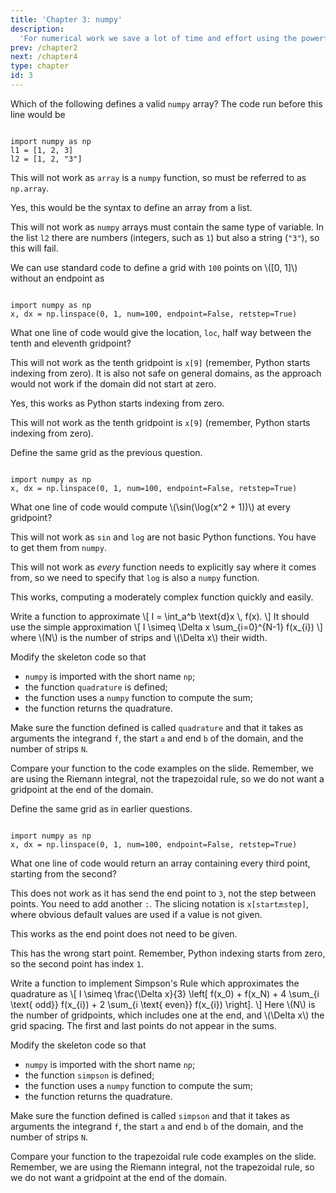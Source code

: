 ```yaml
---
title: 'Chapter 3: numpy'
description:
  'For numerical work we save a lot of time and effort using the powerful numpy package. We will rewrite and extend our quadrature examples using that.'
prev: /chapter2
next: /chapter4
type: chapter
id: 3
---
```


<exercise id="1" title="numpy" type="slides">

<slides source="chapter3_01_numpy">
</slides>

</exercise>

<exercise id="2" title="Defining a vector">

Which of the following defines a valid <code>numpy</code> array? The code run before this line would be

<pre><code>
import numpy as np
l1 = [1, 2, 3]
l2 = [1, 2, "3"]
</code></pre>

<choice id="ch3_q2">

<opt text="<code>x = array(l1)</code">

This will not work as <code>array</code> is a <code>numpy</code> function, so must be referred to as <code>np.array</code>.

</opt>
<opt text="<code>x = np.array(l1)</code" correct="true">

Yes, this would be the syntax to define an array from a list.

</opt>
<opt text="<code>x = np.array(l2)</code">

This will not work as <code>numpy</code> arrays must contain the same type of variable. In the list <code>l2</code> there are numbers (integers, such as <code>1</code>) but also a string (<code>"3"</code>), so this will fail.

</opt>

</choice>

</exercise>

<exercise id="3" title="Modifying a grid">

We can use standard code to define a grid with <code>100</code> points on \\([0, 1]\\) without an endpoint as

<pre><code>
import numpy as np
x, dx = np.linspace(0, 1, num=100, endpoint=False, retstep=True)
</code></pre>

What one line of code would give the location, <code>loc</code>, half way between the tenth and eleventh gridpoint?

<choice id="ch3_q3">

<opt text="<code>loc = (x[10] + x[11]) / 2</code>">

This will not work as the tenth gridpoint is <code>x[9]</code> (remember, Python starts indexing from zero). It is also not safe on general domains, as the approach would not work if the domain did not start at zero.

</opt>
<opt text="<code>loc = x[9] + dx / 2</code>" correct="true">

Yes, this works as Python starts indexing from zero.

</opt>
<opt text="<code>loc = x[10] + dx / 2</code>">

This will not work as the tenth gridpoint is <code>x[9]</code> (remember, Python starts indexing from zero).

</opt>

</choice>

</exercise>

<exercise id="4" title="More numpy functions">

Define the same grid as the previous question.

<pre><code>
import numpy as np
x, dx = np.linspace(0, 1, num=100, endpoint=False, retstep=True)
</code></pre>

What one line of code would compute \\(\sin(\log(x^2 + 1))\\) at every gridpoint?

<choice id="ch3_q4">

<opt text="<code>sin(log(x**2 + 1))</code">

This will not work as <code>sin</code> and <code>log</code> are not basic Python functions. You have to get them from <code>numpy</code>.

</opt>
<opt text="<code>np.sin(log(x**2 + 1))</code>">

This will not work as <em>every</em> function needs to explicitly say where it comes from, so we need to specify that <code>log</code> is also a <code>numpy</code> function.

</opt>
<opt text="<code>np.sin(np.log(x**2 + 1))</code>" correct="true">

This works, computing a moderately complex function quickly and easily.

</opt>

</choice>

</exercise>

<exercise id="5" title="Quadrature function in numpy">

Write a function to approximate
\\[
  I = \\int_a^b \\text{d}x \\, f(x).
\\]
It should use the simple approximation
\\[
  I \simeq \Delta x \sum\_{i=0}^{N-1} f(x\_{i})
\\]
where \\(N\\) is the number of strips and \\(\\Delta x\\) their width.

Modify the skeleton code so that

- `numpy` is imported with the short name `np`;
- the function `quadrature` is defined;
- the function uses a `numpy` function to compute the sum;
- the function returns the quadrature.

Make sure the function defined is called `quadrature` and that it takes as arguments the integrand `f`, the start `a` and end `b` of the domain, and the number of strips `N`.

<codeblock id="03_05">

Compare your function to the code examples on the slide. Remember, we are using the Riemann integral, not the trapezoidal rule, so we do not want a gridpoint at the end of the domain.

</codeblock>

</exercise>

<exercise id="6" title="More slicing">

Define the same grid as in earlier questions.

<pre><code>
import numpy as np
x, dx = np.linspace(0, 1, num=100, endpoint=False, retstep=True)
</code></pre>

What one line of code would return an array containing every third point, starting from the second?

<choice id="ch3_q6">

<opt text="<code>x[1:3]</code">

This does not work as it has send the end point to <code>3</code>, not the step between points. You need to add another <code>:</code>. The slicing notation is <code>x[start:end:step]</code>, where obvious default values are used if a value is not given.

</opt>
<opt text="<code>x[1::3]</code>" correct="true">

This works as the end point does not need to be given.

</opt>
<opt text="<code>x[2::3]</code>">

This has the wrong start point. Remember, Python indexing starts from zero, so the second point has index <code>1</code>.

</opt>

</choice>

</exercise>

<exercise id="7" title="Simpson's Rule">

Write a function to implement Simpson's Rule which approximates the quadrature as
\\[
  I \simeq \frac{\Delta x}{3} \left[ f(x\_0) + f(x\_N) + 4 \sum\_{i \\text{ odd}} f(x\_{i}) + 2 \sum\_{i \\text{ even}} f(x\_{i}) \right].
\\]
Here \\(N\\) is the number of gridpoints, which includes one at the end, and \\(\\Delta x\\) the grid spacing. The first and last points do not appear in the sums.

Modify the skeleton code so that

- `numpy` is imported with the short name `np`;
- the function `simpson` is defined;
- the function uses a `numpy` function to compute the sum;
- the function returns the quadrature.

Make sure the function defined is called `simpson` and that it takes as arguments the integrand `f`, the start `a` and end `b` of the domain, and the number of strips `N`.

<codeblock id="03_07">

Compare your function to the trapezoidal rule code examples on the slide. Remember, we are using the Riemann integral, not the trapezoidal rule, so we do not want a gridpoint at the end of the domain.

</codeblock>

</exercise>
